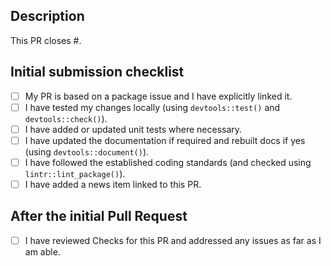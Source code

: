<!--
  Thanks for opening this Pull Request! Below we have provided a suggested
  template for PRs to this repository and a checklist to complete before
  opening a PR.
 
  If this is your first Pull Request, please make sure you read the
  contributing guidelines linked below and at
  https://github.com/epiforecasts/dist.spec/blob/main/.github/CONTRIBUTING.md
-->

## Description

This PR closes #<issue-number>.

<!-- Add any additional context for or description of the changes that you made in this pull request. -->

## Initial submission checklist

<!-- This is for guidance only - please feel free to ignore any lines that don't apply -->

- [ ] My PR is based on a package issue and I have explicitly linked it.
- [ ] I have tested my changes locally (using `devtools::test()` and `devtools::check()`).
- [ ] I have added or updated unit tests where necessary.
- [ ] I have updated the documentation if required and rebuilt docs if yes (using `devtools::document()`).
- [ ] I have followed the established coding standards (and checked using `lintr::lint_package()`).
- [ ] I have added a news item linked to this PR.

## After the initial Pull Request 

- [ ] I have reviewed Checks for this PR and addressed any issues as far as I am able.

<!-- Thanks again for this PR  -->

